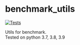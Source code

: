 # benchmark_utils
[![Tests](https://github.com/ayasyrev/benchmark_utils/workflows/Tests/badge.svg)](https://github.com/ayasyrev/benchmark_utils/actions?workflow=Tests)

Utils for benchmark.  
Tested on python 3.7, 3.8, 3.9  

